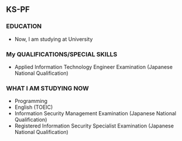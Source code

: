 ## KS-PF 
### EDUCATION
- Now, I am studying at University
### My QUALIFICATIONS/SPECIAL SKILLS
- Applied Information Technology Engineer Examination (Japanese National Qualification)
###  WHAT I AM STUDYING NOW
- Programming
- English (TOEIC)
- Information Security Management Examination (Japanese National Qualification)
- Registered Information Security Specialist Examination (Japanese National Qualification)


<!---
KS-PF/KS-PF is a ✨ special ✨ repository because its `README.md` (this file) appears on your GitHub profile.
You can click the Preview link to take a look at your changes.
--->

